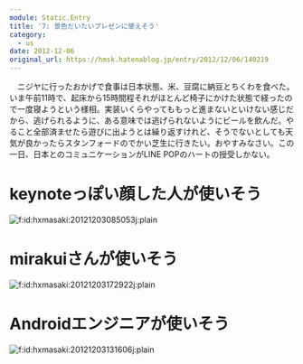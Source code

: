 ```yaml
---
module: Static.Entry
title: '7: 景色だいたいプレゼンに使えそう'
category:
  - us
date: 2012-12-06
original_url: https://hmsk.hatenablog.jp/entry/2012/12/06/140219
---
```


　ニジヤに行ったおかげで食事は日本状態、米、豆腐に納豆とちくわを食べた。いま午前11時で、起床から15時間程それがほとんど椅子にかけた状態で経ったので一度寝ようという様相。実装いくらやってももっと進まないといけない感じだから、逃げられるように、ある意味では逃げられないようにビールを飲んだ。やること全部済ませたら遊びに出ようとは繰り返すけれど、そうでないとしても天気が良かったらスタンフォードのでかい芝生に行きたい。おやすみなさい。この一日、日本とのコミュニケーションがLINE POPのハートの授受しかない。

# keynoteっぽい顔した人が使いそう

<p><span itemscope itemtype="http://schema.org/Photograph"><img src="http://cdn-ak.f.st-hatena.com/images/fotolife/h/hxmasaki/20121203/20121203085053.jpg" alt="f:id:hxmasaki:20121203085053j:plain" title="f:id:hxmasaki:20121203085053j:plain" class="hatena-fotolife" itemprop="image"></span></p>

# mirakuiさんが使いそう

<p><span itemscope itemtype="http://schema.org/Photograph"><img src="http://cdn-ak.f.st-hatena.com/images/fotolife/h/hxmasaki/20121203/20121203172922.jpg" alt="f:id:hxmasaki:20121203172922j:plain" title="f:id:hxmasaki:20121203172922j:plain" class="hatena-fotolife" itemprop="image"></span></p>

# Androidエンジニアが使いそう

<p><span itemscope itemtype="http://schema.org/Photograph"><img src="http://cdn-ak.f.st-hatena.com/images/fotolife/h/hxmasaki/20121203/20121203131606.jpg" alt="f:id:hxmasaki:20121203131606j:plain" title="f:id:hxmasaki:20121203131606j:plain" class="hatena-fotolife" itemprop="image"></span></p>
